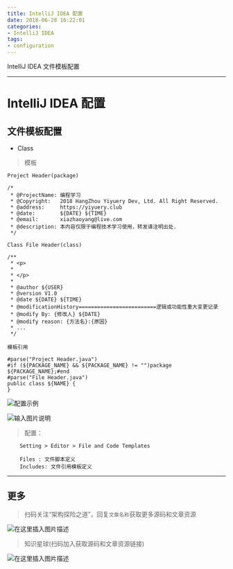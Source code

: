 ```yaml
---
title: IntelliJ IDEA 配置
date: 2018-06-28 16:22:01
categories:
- IntelliJ IDEA
tags:
- configuration
---
```



  IntelliJ IDEA 文件模板配置

---


# IntelliJ IDEA 配置

## 文件模板配置

- Class

> 模板

`Project Header(package)`

```
/*
 * @ProjectName: 编程学习
 * @Copyright:   2018 HangZhou Yiyuery Dev, Ltd. All Right Reserved.
 * @address:     https://yiyuery.club
 * @date:        ${DATE} ${TIME}
 * @email:       xiazhaoyang@live.com
 * @description: 本内容仅限于编程技术学习使用，转发请注明出处.
 */
```

`Class File Header(class)`

```
/**
 * <p>
 *
 * </p>
 *
 * @author ${USER}
 * @version V1.0
 * @date ${DATE} ${TIME}
 * @modificationHistory=========================逻辑或功能性重大变更记录
 * @modify By: {修改人} ${DATE}
 * @modify reason: {方法名}:{原因}
 * ...
 */
```

`模板引用`

```
#parse("Project Header.java")
#if (${PACKAGE_NAME} && ${PACKAGE_NAME} != "")package ${PACKAGE_NAME};#end
#parse("File Header.java")
public class ${NAME} {
}
```

![配置示例](https://images.gitee.com/uploads/images/2018/0915/093346_5d2c6468_912956.png "屏幕截图.png")

![输入图片说明](https://images.gitee.com/uploads/images/2018/0915/094327_bb159178_912956.png "屏幕截图.png")

> 配置：

		Setting > Editor > File and Code Templates

		Files : 文件脚本定义
		Includes: 文件引用模板定义

---

## 更多

> 扫码关注“架构探险之道”，回复`文章名称`获取更多源码和文章资源

![在这里插入图片描述](https://img-blog.csdnimg.cn/20190403222309957.png?x-oss-process=image/watermark,type_ZmFuZ3poZW5naGVpdGk,shadow_10,text_aHR0cHM6Ly9ibG9nLmNzZG4ubmV0L3NpbmF0XzI4NjkwNDE3,size_16,color_FFFFFF,t_70)

> 知识星球(扫码加入获取源码和文章资源链接)

![在这里插入图片描述](https://img-blog.csdnimg.cn/20190403222322267.jpeg?x-oss-process=image/watermark,type_ZmFuZ3poZW5naGVpdGk,shadow_10,text_aHR0cHM6Ly9ibG9nLmNzZG4ubmV0L3NpbmF0XzI4NjkwNDE3,size_16,color_FFFFFF,t_70)
